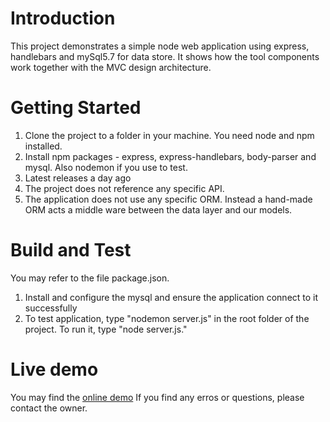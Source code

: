 # Introduction
This project demonstrates a simple node web application using express, handlebars and mySql5.7 for data store. It shows how the tool components work together with the MVC design architecture.

# Getting Started
1.	Clone the project to a folder in your machine. You need node and npm installed.
2.	Install npm packages - express, express-handlebars,  body-parser and mysql. Also nodemon if you use to test.
3.	Latest releases a day ago
4.	The project does not reference any specific API. 
5.  The application does not use any specific ORM. Instead a hand-made ORM acts a middle ware between the data layer and our models.

# Build and Test
You may refer to the file package.json. 
1.  Install and configure the mysql and ensure the application connect to it successfully
2.  To test application, type "nodemon server.js" in the root folder of the project. To run it, type "node server.js."

# Live demo
You may find the [online demo](https://grmrh.github.io/burger)
If you find any erros or questions, please contact the owner.

